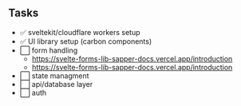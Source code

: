 ## Tasks

- ✅ sveltekit/cloudflare workers setup
- ✅ UI library setup (carbon components)
- ⬜️ form handling
  - https://svelte-forms-lib-sapper-docs.vercel.app/introduction
  - https://svelte-forms-lib-sapper-docs.vercel.app/introduction
- ⬜️ state managment
- ⬜️ api/database layer
- ⬜️ auth